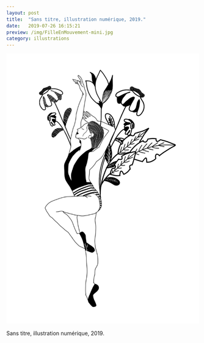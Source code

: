 ```yaml
---
layout: post
title:  "Sans titre, illustration numérique, 2019."
date:   2019-07-26 16:15:21
preview: /img/FilleEnMouvement-mini.jpg
category: illustrations
---
```


![Picture 1](/img/FilleEnMouvement-mini.jpg)


Sans titre, illustration numérique, 2019.

